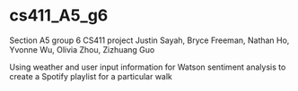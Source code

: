 # cs411_A5_g6
Section A5 group 6 CS411 project
Justin Sayah, Bryce Freeman, Nathan Ho, Yvonne Wu, Olivia Zhou, Zizhuang Guo

Using weather and user input information for Watson sentiment analysis to create a Spotify playlist for a particular walk
